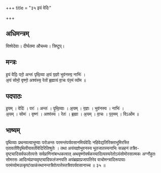+++
title = "३५ इयं वेदिः"

+++
## अधिमन्त्रम्
विश्वेदेवाः। दीर्घतमा औचथ्यः। त्रिष्टुप्।

## मन्त्रः
इ॒यं वेदिः॒ परो॒ अन्तः॑ पृथि॒व्या अ॒यं य॒ज्ञो भुव॑नस्य॒ नाभिः॑ ।  
अ॒यं सोमो॒ वृष्णो॒ अश्व॑स्य॒ रेतो॑ ब्र॒ह्मायं वा॒चः प॑र॒मं व्यो॑म ॥

## पदपाठः
इ॒यम् । वेदिः॑ । परः॑ । अन्तः॑ । पृ॒थि॒व्याः । अ॒यम् । य॒ज्ञः । भुव॑नस्य । नाभिः॑ ।  
अ॒यम् । सोमः॑ । वृष्णः॑ । अश्व॑स्य । रेतः॑ । ब्र॒ह्मा । अ॒यम् । वा॒चः । प॒र॒मम् । विऽओ॑म ॥

## भाष्यम्
पृथिव्याः प्रथनवत्याभूम्याः परोअन्तः परमन्तंपर्यवसानमियंवेदिः नहिवेद्यतिरिक्ताभूमिरस्ति एतावतीवैपृथिवीयावतीवेदिरितिश्रुतेः । तथा अयंयज्ञोभुवनस्य भूतजातस्यनाभिः सन्नहनं तत्रैव- वृष्ट्यादिसर्वफलोत्पत्तेः सर्वप्राणिनांबन्धकत्वात् अथवृष्णोवर्षकस्यादित्यस्यरेतोऽयंसोमोरसात्मकः अग्नौहुतः सोमरसः आदित्यंप्राप्यवृष्ट्यादिफलंजनयति अयंब्रह्माप्रजापतिरेव वाचोमन्त्रादिरूपायाः परमंव्योमउत्कृष्टंरक्षकंस्थानन्तत्रैवोत्पत्तेस्तत्रैवपर्यवसानाच्च ॥ ३५ ॥